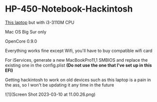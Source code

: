 # HP-450-Notebook-Hackintosh
 [This laptop](https://support.hp.com/vn-en/document/c03315512) but with i3-3110M CPU

Mac OS Big Sur only

OpenCore 0.9.0

Everything works fine except Wifi, you'll have to buy compatible wifi card

For iServices, generate a new MacBookPro11,1 SMBIOS and replace the existing one in the config.plist **(Do not use the one that I've set up in this EFI)** 

Getting hackintosh to work on old devices such as this laptop is a pain in the ass, so I won't be updating it any time in the future

![1](Screen Shot 2023-03-10 at 11.00.26.png)
